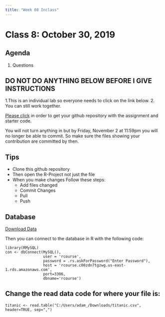 ```yaml
---
title: "Week 08 Inclass"
---
```



#  Class 8:  October 30, 2019


## Agenda

1. Questions


## DO NOT DO ANYTHING BELOW BEFORE I GIVE INSTRUCTIONS

1.This is an individual lab so everyone needs to click on the link below. 
2. You can still work together. 



[Please click](https://classroom.github.com/a/U1kJRVEV) in order to get your github repository with the assignment and starter code. 

You will not turn anything in but by Friday, November 2 at 11:59pm you will no longer be able to commit. So make sure the files showing your contribution are committed by then. 


## Tips

- Clone this github repository
- Then open the R-Project not just the file
- When you make changes Follow these steps:
    - Add files changed
    - Commit Changes
    - Pull 
    - Push
    
    
## Database




[Download Data](https://drive.google.com/file/d/1q2VGPjaK6MxaRDiKFA0x405dAbGvXJNy/view?usp=sharing)

Then you can connect to the database in R with the following code:

```
library(RMySQL)
con <- dbConnect(MySQL(),
                 user = 'rcourse',
                 password = .rs.askForPassword("Enter Password"),
                 host = 'rcourse.c00zdn7tgzwg.us-east-1.rds.amazonaws.com',
                 port=3306,
                 dbname='rcourse')
```
    
    
## Change the read data code for where your file is:

```
titanic <- read.table("C:/Users/adam_/Downloads/titanic.csv", header=TRUE, sep=",")
```
    